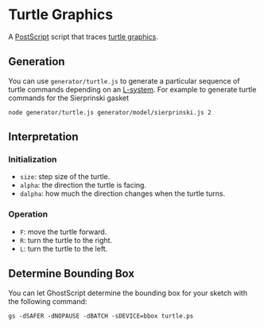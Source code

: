 # Turtle Graphics
A [PostScript][postscript] script that traces [turtle graphics][].

## Generation
You can use `generator/turtle.js` to generate a particular sequence of turtle
commands depending on an [L-system][l-system]. For example to generate turtle
commands for the Sierprinski gasket

```shell
node generator/turtle.js generator/model/sierprinski.js 2
```

## Interpretation
### Initialization
* `size`: step size of the turtle.
* `alpha`: the direction the turtle is facing.
* `dalpha`: how much the direction changes when the turtle turns. 

### Operation
* `F`: move the turtle forward.
* `R`: turn the turtle to the right.
* `L`: turn the turtle to the left.

## Determine Bounding Box
You can let GhostScript determine the bounding box for your sketch with the
following command:

```shell
gs -dSAFER -dNOPAUSE -dBATCH -sDEVICE=bbox turtle.ps
```

[postscript]: https://en.wikipedia.org/wiki/PostScript
[turtle graphics]: https://en.wikipedia.org/wiki/Turtle_graphics
[l-system]: https://en.wikipedia.org/wiki/L-system
